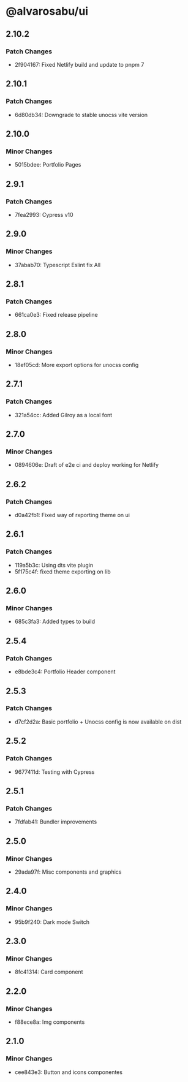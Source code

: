 # @alvarosabu/ui

## 2.10.2

### Patch Changes

- 2f904167: Fixed Netlify build and update to pnpm 7

## 2.10.1

### Patch Changes

- 6d80db34: Downgrade to stable unocss vite version

## 2.10.0

### Minor Changes

- 5015bdee: Portfolio Pages

## 2.9.1

### Patch Changes

- 7fea2993: Cypress v10

## 2.9.0

### Minor Changes

- 37abab70: Typescript Eslint fix All

## 2.8.1

### Patch Changes

- 661ca0e3: Fixed release pipeline

## 2.8.0

### Minor Changes

- 18ef05cd: More export options for unocss config

## 2.7.1

### Patch Changes

- 321a54cc: Added Gilroy as a local font

## 2.7.0

### Minor Changes

- 0894606e: Draft of e2e ci and deploy working for Netlify

## 2.6.2

### Patch Changes

- d0a42fb1: Fixed way of rxporting theme on ui

## 2.6.1

### Patch Changes

- 119a5b3c: Using dts vite plugin
- 5f175c4f: fixed theme exporting on lib

## 2.6.0

### Minor Changes

- 685c3fa3: Added types to build

## 2.5.4

### Patch Changes

- e8bde3c4: Portfolio Header component

## 2.5.3

### Patch Changes

- d7cf2d2a: Basic portfolio + Unocss config is now available on dist

## 2.5.2

### Patch Changes

- 9677411d: Testing with Cypress

## 2.5.1

### Patch Changes

- 7fdfab41: Bundler improvements

## 2.5.0

### Minor Changes

- 29ada97f: Misc components and graphics

## 2.4.0

### Minor Changes

- 95b9f240: Dark mode Switch

## 2.3.0

### Minor Changes

- 8fc41314: Card component

## 2.2.0

### Minor Changes

- f88ece8a: Img components

## 2.1.0

### Minor Changes

- cee843e3: Button and icons componentes
